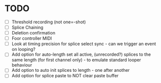 # TODO
 
- [ ] Threshold recording (not one=-shot)
- [ ] Splice Chaining
- [ ] Deletion confirmation
- [ ] Foor controller MIDI
- [ ] Look at timing precision for splice select sync - can we trigger an event on looping? 
- [ ] Add option for auto-length set all active, (unrecorded?) splices to the same length (for first channel only) - to emulate standard looper behaviour
- [ ] Add option to auto init splices to length - one after another
- [ ] Add option for splice paste to NOT clear paste buffer